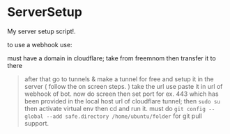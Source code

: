 # ServerSetup
My server setup script!.

to use a webhook use:

must have a domain in cloudflare; take from freemnom then transfer it to there
> after that go to tunnels & make a tunnel for free and setup it in the server ( follow the on screen steps. )
> take the url use paste it in url of webhook of bot.
> now do screen then set port for ex. 443 which has been provided in the local host url of cloudflare tunnel; then ```sudo su``` then activate virtual env then cd and run it.
> must do ```git config --global --add safe.directory /home/ubuntu/folder``` for git pull support.
